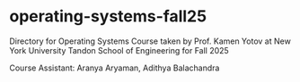 # operating-systems-fall25

Directory for Operating Systems Course taken by Prof. Kamen Yotov at New York University Tandon School of Engineering for Fall 2025

Course Assistant: Aranya Aryaman, Adithya Balachandra
